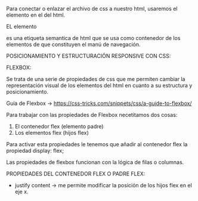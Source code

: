 Para conectar o enlazar el archivo de css a nuestro html, usaremos el elemento <link> en el <head></head> del html.

EL elemento <nav> es una etiqueta semantica de html que se usa como contenedor de los elementos de que constituyen el manú de navegación.

POSICIONAMIENTO Y ESTRUCTURACIÓN RESPONSIVE CON CSS:

FLEXBOX:

Se trata de una serie de propiedades de css que me permiten cambiar la representación visual de los elementos del html en cuanto a su estructura y posicionamiento.

Guía de Flexbox -> https://css-tricks.com/snippets/css/a-guide-to-flexbox/

Para trabajar con las propiedades de Flexbox necetitamos dos cosas:

1. El contenedor flex (elemento padre)
2. Los elementos flex (hijos flex)

Para activar esta propiedades le tenemos que añadir al contenedor flex la propiedad display: flex;

Las propiedades de flexbox funcionan con la lógica de filas o columnas.

PROPIEDADES DEL CONTENEDOR FLEX O PADRE FLEX:

- justify content -> me permite modificar la posición de los hijos flex en el eje x.

